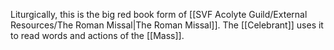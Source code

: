 Liturgically, this is the big red book form of [[SVF Acolyte Guild/External Resources/The Roman Missal|The Roman Missal]]. The [[Celebrant]] uses it to read words and actions of the [[Mass]].